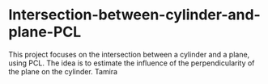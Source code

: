 # Intersection-between-cylinder-and-plane-PCL
This project focuses on the intersection between a cylinder and a plane, using PCL. The idea is to estimate the influence of the perpendicularity of the plane on the cylinder.
Tamira
